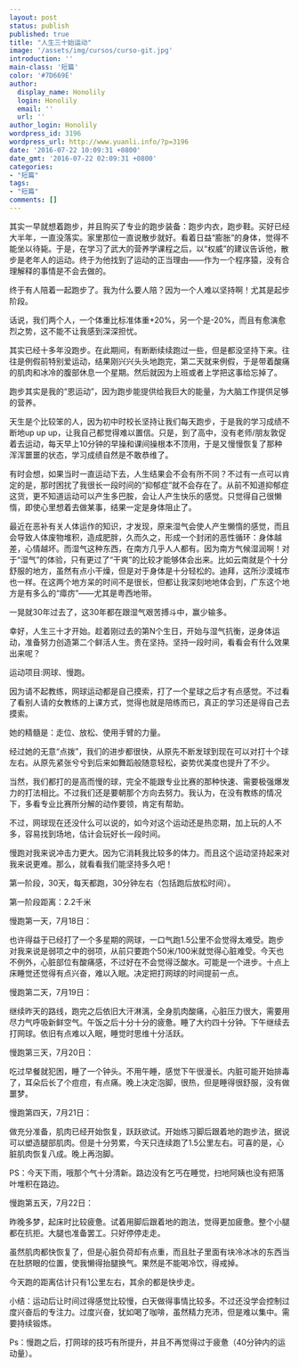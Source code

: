 ```yaml
---
layout: post
status: publish
published: true
title: "人生三十始运动"
image: '/assets/img/cursos/curso-git.jpg'
introduction: ''
main-class: '短篇'
color: '#7D669E'
author:
  display_name: Honolily
  login: Honolily
  email: ''
  url: ''
author_login: Honolily
wordpress_id: 3196
wordpress_url: http://www.yuanli.info/?p=3196
date: '2016-07-22 10:09:31 +0800'
date_gmt: '2016-07-22 02:09:31 +0800'
categories:
- "短篇"
tags:
- "短篇"
comments: []
---
```

其实一早就想着跑步，并且购买了专业的跑步装备：跑步内衣，跑步鞋。买好已经大半年，一直没落实。家里那位一直说散步就好。看着日益&ldquo;膨胀&rdquo;的身体，觉得不能坐以待毙。于是，在学习了武大的营养学课程之后，以&ldquo;权威&rdquo;的建议告诉他，散步是老年人的运动。终于为他找到了运动的正当理由&mdash;&mdash;作为一个程序猿，没有合理解释的事情是不会去做的。

终于有人陪着一起跑步了。我为什么要人陪？因为一个人难以坚持啊！尤其是起步阶段。

话说，我们两个人，一个体重比标准体重+20%，另一个是-20%，而且有愈演愈烈之势，这不能不让我感到深深担忧。

其实已经十多年没跑步。在此期间，有断断续续跑过一些，但是都没坚持下来。往往是例假前特别爱运动，结果刚兴兴头头地跑完，第二天就来例假，于是带着酸痛的肌肉和冰冷的腹部休息一个星期。然后就因为上班或者上学把这事给忘掉了。

跑步其实是我的&ldquo;恩运动&rdquo;，因为跑步能提供给我巨大的能量，为大脑工作提供足够的营养。

天生是个比较笨的人，因为初中时校长坚持让我们每天跑步，于是我的学习成绩不断地up up up，让我自己都觉得难以置信。只是，到了高中，没有老师&#47;朋友敦促着去运动，每天早上10分钟的早操和课间操根本不顶用，于是又慢慢恢复了那种浑浑噩噩的状态，学习成绩自然是不敢恭维了。

有时会想，如果当时一直运动下去，人生结果会不会有所不同？不过有一点可以肯定的是，那时困扰了我很长一段时间的&ldquo;抑郁症&rdquo;就不会存在了。从前不知道抑郁症这货，更不知道运动可以产生多巴胺，会让人产生快乐的感觉。只觉得自己很懒惰，即使心里想着去做某事，结果一定是身体阻止了。

最近在恶补有关人体运作的知识，才发现，原来湿气会使人产生懒惰的感觉，而且会导致人体废物堆积，造成肥胖，久而久之，形成一个封闭的恶性循环：身体越差，心情越坏。而湿气这种东西，在南方几乎人人都有。因为南方气候湿润啊！对于&ldquo;湿气&rdquo;的体验，只有更过了&ldquo;干爽&rdquo;的比较才能够体会出来。比如云南就是个十分舒服的地方，虽然有点小干燥，但是对于身体是十分轻松的。迪拜，这所沙漠城市也一样。在这两个地方呆的时间不是很长，但都让我深刻地地体会到，广东这个地方是有多么的&ldquo;瘴疠&rdquo;&mdash;&mdash;尤其是粤西地带。

一晃就30年过去了，这30年都在跟湿气艰苦搏斗中，赢少输多。

幸好，人生三十才开始。趁着刚过去的第N个生日，开始与湿气抗衡，逆身体运动，准备努力创造第二个鲜活人生。贵在坚持。坚持一段时间，看看会有什么效果出来呢？

运动项目:网球、慢跑。

因为请不起教练，网球运动都是自己摸索，打了一个星球之后才有点感觉。不过看了看别人请的女教练的上课方式，觉得也就是陪练而已，真正的学习还是得自己去摸索。

她的精髓是：走位、放松、使用手臂的力量。

经过她的无意&ldquo;点拨&rdquo;，我们的进步都很快，从原先不断发球到现在可以对打十个球左右。从原先紧张兮兮到后来如舞蹈般随意轻松，姿势优美度也提升了不少。

当然，我们都打的是高而慢的球，完全不能跟专业比赛的那种快速、需要极强爆发力的打法相比。不过我们还是要朝那个方向去努力。我认为，在没有教练的情况下，多看专业比赛所分解的动作要领，肯定有帮助。

不过，网球现在还没什么可以说的，如今对这个运动还是热恋期，加上玩的人不多，容易找到场地，估计会玩好长一段时间。

慢跑对我来说冲击力更大。因为它消耗我比较多的体力。而且这个运动坚持起来对我来说更难。那么，就看看我们能坚持多久吧！

第一阶段，30天，每天都跑，30分钟左右（包括跑后放松时间）。

第一阶段距离：2.2千米

慢跑第一天，7月18日：

也许得益于已经打了一个多星期的网球，一口气跑1.5公里不会觉得太难受。跑步对我来说是弱项之中的弱项，从前只要跑个50米&#47;100米就觉得心脏难受。今天也不例外，心脏部位有酸痛感，不过好在不会觉得泛酸水。可能是一个进步。十点上床睡觉还觉得有点兴奋，难以入眠。决定把打网球的时间提前一点。

慢跑第二天，7月19日：

继续昨天的路线，跑完之后依旧大汗淋漓，全身肌肉酸痛，心脏压力很大，需要用尽力气呼吸新鲜空气。午饭之后十分十分的疲惫。睡了大约四十分钟。下午继续去打网球。依旧有点难以入眠，睡觉时思维十分活跃。

慢跑第三天，7月20日：

吃过早餐就犯困，睡了一个钟头。不用午睡，感觉下午很漫长。内脏可能开始排毒了，耳朵后长了个痘痘，有点痛。晚上决定泡脚，很热，但是睡得很舒服，没有做噩梦。

慢跑第四天，7月21日：

做充分准备，肌肉已经开始恢复，跃跃欲试。开始练习脚后跟着地的跑步法，据说可以塑造腿部肌肉。但是十分劳累，今天只连续跑了1.5公里左右。可喜的是，心脏肌肉恢复八成。晚上再泡脚。

PS：今天下雨，哦那个气十分清新。路边没有乞丐在睡觉，扫地阿姨也没有把落叶堆积在路边。

慢跑第五天，7月22日：

昨晚多梦，起床时比较疲惫。试着用脚后跟着地的跑法，觉得更加疲惫。整个小腿都在抗拒。大腿也准备罢工。只好停停走走。

虽然肌肉都快恢复了，但是心脏负荷却有点重，而且肚子里面有块冷冰冰的东西当在肚脐眼的位置，使我懒得抬腿换气。果然是不能喝冷饮，得戒掉。

今天跑的距离估计只有1公里左右，其余的都是快步走。

小结：运动后让时间过得感觉比较慢，白天做得事情比较多。不过还没学会控制过度兴奋后的专注力。过度兴奋，犹如喝了咖啡，虽然精力充沛，但是难以集中。需要持续锻炼。

Ps：慢跑之后，打网球的技巧有所提升，并且不再觉得过于疲惫（40分钟内的运动量）。

